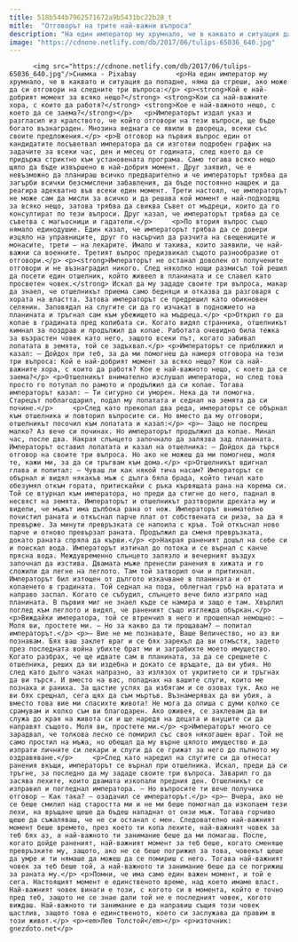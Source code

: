 ```yaml
---
title: 518b544b7962571672a9b5431bc22b28_t
mitle:  "Отговорът на трите най-важни въпроса"
description: "На един император му хрумнало, че в каквато и ситуация да попадне, няма да сгреши, ако може да си отговори на следните три въпроса: Кой е най-добрият момент за всяко нещо? Кои са най-важните хора, с които да работя? Кое е най-важното нещо, с което да се заема? Императорът издал указ и разгласил из кралството, …"
image: "https://cdnone.netlify.com/db/2017/06/tulips-65036_640.jpg"
---
```


          <img src="https://cdnone.netlify.com/db/2017/06/tulips-65036_640.jpg"/>Снимка - Pixabay          <p>На един император му хрумнало, че в каквато и ситуация да попадне, няма да сгреши, ако може да си отговори на следните три въпроса:</p> <p><strong>Кой е най-добрият момент за всяко нещо?</strong> <strong>Кои са най-важните хора, с които да работя?</strong> <strong>Кое е най-важното нещо, с което да се заема?</strong></p>   <p>Императорът издал указ и разгласил из кралството, че който отговори на тези въпроси, ще бъде богато възнаграден. Мнозина веднага се явили в двореца, всеки със своите предложения.</p> <p>В отговор на първия въпрос един от кандидатите посъветвал императора да си изготви подробен график на задачите за всеки час, ден и месец от годината, след което да се придържа стриктно към установената програма. Само тогава всяко нещо щяло да бъде извършено в най-добрия момент. Друг заявил, че е невъзможно да планираш всичко предварително и че императорът трябва да загърби всички безсмислени забавления, да бъде постоянно нащрек и да реагира адекватно във всеки един момент. Трети настоял, че императорът не може сам да мисли за всичко и да решава кой момент е най-подходящ за всяко нещо, затова трябва да свиква Съвет от мъдреци, които да го консултират по тези въпроси. Друг казал, че императорът трябва да се съветва с магьосници и гадатели.</p>     <p>По втория въпрос също нямало единодушие. Един казал, че императорът трябва да се довери изцяло на управниците, друг го насърчил да разчита на свещениците и монасите, трети – на лекарите. Имало и такива, които заявили, че най-важни са военните. Третият въпрос предизвикал същото разнообразие от отговори.</p> <p><strong>Императорът не останал доволен от получените отговори и не възнаградил никого. След няколко нощи размисъл той решил да посети един отшелник, който живеел в планината и се славел като просветен човек.</strong> Искал да му зададе своите три въпроса, макар да знаел, че отшелникът приема само бедняци и отказва да разговаря с хората на властта. Затова императорът се предрешил като обикновен селянин. Заповядал на слугите си да го изчакат в подножието на планината и тръгнал сам към убежището на мъдреца.</p> <p>Открил го да копае в градината пред колибата си. Когато видял странника, отшелникът кимнал за поздрав и продължил да копае. Работата очевидно била тежка за възрастен човек като него, защото всеки път, когато забивал лопатата в земята, той се задъхвал.</p> <p>Императорът се приближил и казал: – Дойдох при теб, за да ми помогнеш да намеря отговора на тези три въпроса: Кой е най-добрият момент за всяко нещо? Кои са най-важните хора, с които да работя? Кое е най-важното нещо, с което да се заема?</p> <p>Отшелникът внимателно изслушал императора, но след това просто го потупал по рамото и продължил да си копае. Тогава императорът казал: – Ти сигурно си уморен. Нека да ти помогна. Старецът поблагодарил, подал му лопатата и седнал на земята да си почине.</p>     <p>След като прекопал два реда, императорът се обърнал към отшелника и повторил въпросите си. Но вместо да му отговори, отшелникът посочил към лопатата и казал:</p> <p>– Защо не поспреш малко? Aз вече си починах. Но императорът продължил да копае. Минал час, после два. Накрая слънцето започнало да залязва зад планината. Императорът оставил лопатата и казал на отшелника: – Дойдох да търся отговор на своите три въпроса. Но ако не можеш да ми помогнеш, моля те, кажи ми, за да си тръгвам към дома.</p> <p>Отшелникът вдигнал глава и попитал: – Чуваш ли как някой тича насам? Императорът се обърнал и видял някакъв мъж с дълга бяла брада, който тичал като обезумял откъм гората, притискайки с ръка кървящата рана на корема си. Той се втурнал към императора, но преди да стигне до него, паднал в несвяст на земята. Императорът и отшелникът разтворили дрехата му и видели, че мъжът има дълбока рана от нож. Императорът внимателно почистил раната и откъснал парче плат от собствената си риза, за да я превърже. За минути превръзката се напоила с кръв. Той откъснал ново парче и отново превързал раната. Продължил да сменя превръзката, докато раната спряла да кърви.</p> <p>Накрая раненият дошъл на себе си и поискал вода. Императорът изтичал до потока и се върнал с канче прясна вода. Междувременно слънцето залязло и вечерният въздух започнал да изстива. Двамата мъже пренесли ранения в хижата и го сложили да легне на леглото. Там той затворил очи и притихнал. Императорът бил изтощен от дългото изкачване в планината и от копаенето в градината. Той седнал на пода, облегнал гръб на вратата и направо заспал. Когато се събудил, слънцето вече било изгряло над планината. В първия миг не знаел къде се намира и защо е там. Хвърлил поглед към леглото и видял, че раненият също изглежда объркан.</p>     <p>Виждайки императора, той се втренчил в него и прошепнал немощно: – Моля ви, простете ми. – Но за какво да ти прощавам? — попитал императорът.</p> <p>– Вие не ме познавате, Ваше Величество, но аз ви познавам. Бях ваш заклет враг и се бях зарекъл да ви отмъстя, задето през последната война убихте брат ми и заграбихте моето имущество. Когато разбрах, че ще идвате сам в планината, за да се срещнете с отшелника, реших да ви издебна и докато се връщате, да ви убия. Но след като дълго чаках напразно, аз излязох от укритието си и тръгнах да ви търся. И вместо на вас, попаднах на вашите слуги, които ме познаха и раниха. За щастие успях да избягам и се озовах тук. Ако не ви бях срещнал, сега щях да съм мъртъв. Възнамерявах да ви убия, а вместо това вие ми спасихте живота! Не мога да опиша с думи колко се срамувам и колко съм ви благодарен. Ако оживея, се заклевам да ви служа до края на живота си и ще наредя на децата и внуците си да направят същото. Моля ви, простете ми.</p> <p>Императорът много се зарадвал, че толкова лесно се помирил със своя някогашен враг. Той не само простил на мъжа, но обещал да му върне цялото имущество и да изпрати личните си лекари и слуги да се грижат за него до пълното му оздравяване.</p>     <p>След като наредил на слугите си да отнесат ранения вкъщи, императорът се върнал при отшелника. Искал, преди да си тръгне, за последно да му зададе своите три въпроса. Заварил го да засява лехите, които двамата изкопали предния ден. Отшелникът се изправил и погледнал императора. – Но въпросите ти вече получиха отговор – Как така? – озадачил се императорът.</p> <p>– Вчера, ако не се беше смилил над старостта ми и не ми беше помогнал да изкопаем тези лехи, на връщане щеше да бъдеш нападнат от онзи мъж. Тогава горчиво щеше да съжаляваш, че не си останал с мен. Следователно най-важният момент беше времето, през което ти копа лехите, най-важният човек за теб бях аз, а най-важното ти занимание беше да ми помагаш. После, когато дойде раненият, най-важният момент за теб беше, когато сменяше превръзките му, защото, ако не се беше погрижил за това, човекът щеше да умре и ти нямаше да можеш да се помириш с него. Тогава най-важният човек за теб беше той, а най-важното ти занимание беше да се погрижиш за раната му.</p> <p>Помни, че има само един важен момент, и той е сега. Настоящият момент е единственото време, над което имаме власт. Най-важният човек винаги е този, с когото си в момента, който е точно пред теб, защото не се знае дали той не е последният човек, когото виждаш. Най-важното ти занимание е да направиш същия този човек щастлив, защото това е единственото, което си заслужава да правим в този живот.</p> <p><em>Лев Толстой</em></p> <p>източник: gnezdoto.net</p>         
